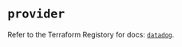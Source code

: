 # `provider`

Refer to the Terraform Registory for docs: [`datadog`](https://registry.terraform.io/providers/datadog/datadog/3.32.0/docs).
